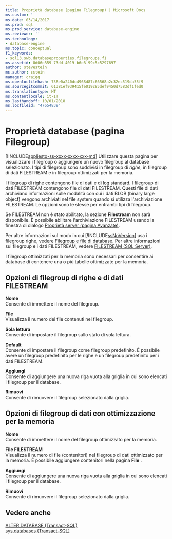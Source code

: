 ```yaml
---
title: Proprietà database (pagina Filegroup) | Microsoft Docs
ms.custom: ''
ms.date: 03/14/2017
ms.prod: sql
ms.prod_service: database-engine
ms.reviewer: ''
ms.technology:
- database-engine
ms.topic: conceptual
f1_keywords:
- sql13.swb.databaseproperties.filegroups.f1
ms.assetid: 8d06e859-73dd-4019-b6e8-99c5c5297697
author: stevestein
ms.author: sstein
manager: craigg
ms.openlocfilehash: 738e0a240dc4968d87c66568a2c32ec519da55f9
ms.sourcegitcommit: 61381ef939415fe019285def9450d7583df1fed0
ms.translationtype: HT
ms.contentlocale: it-IT
ms.lasthandoff: 10/01/2018
ms.locfileid: "47654839"
---
```

# <a name="database-properties-filegroups-page"></a>Proprietà database (pagina Filegroup)
[!INCLUDE[appliesto-ss-xxxx-xxxx-xxx-md](../../includes/appliesto-ss-xxxx-xxxx-xxx-md.md)]
  Utilizzare questa pagina per visualizzare i filegroup o aggiungere un nuovo filegroup al database selezionato. I tipi di filegroup sono suddivisi in filegroup di *righe*, in filegroup di dati FILESTREAM e in filegroup ottimizzati per la memoria.  
  
 I filegroup di righe contengono file di dati e di log standard. I filegroup di dati FILESTREAM contengono file di dati FILESTREAM. Questi file di dati archiviano informazioni sulle modalità con cui i dati BLOB (binary large object) vengono archiviati nel file system quando si utilizza l'archiviazione FILESTREAM. Le opzioni sono le stesse per entrambi tipi di filegroup.  
  
 Se FILESTREAM non è stato abilitato, la sezione **Filestream** non sarà disponibile. È possibile abilitare l'archiviazione FILESTREAM usando la finestra di dialogo [Proprietà server (pagina Avanzate)](../../database-engine/configure-windows/server-properties-advanced-page.md).  
  
 Per altre informazioni sul modo in cui [!INCLUDE[ssNoVersion](../../includes/ssnoversion-md.md)] usa i filegroup righe, vedere [Filegroup e file di database](../../relational-databases/databases/database-files-and-filegroups.md). Per altre informazioni sui filegroup e i dati FILESTREAM, vedere [FILESTREAM &#40;SQL Server&#41;](../../relational-databases/blob/filestream-sql-server.md).  
  
 I filegroup ottimizzati per la memoria sono necessari per consentire ai database di contenere una o più tabelle ottimizzate per la memoria.  
  
## <a name="row-and-filestream-data-filegroup-options"></a>Opzioni di filegroup di righe e di dati FILESTREAM  
 **Nome**  
 Consente di immettere il nome del filegroup.  
  
 **File**  
 Visualizza il numero dei file contenuti nel filegroup.  
  
 **Sola lettura**  
 Consente di impostare il filegroup sullo stato di sola lettura.  
  
 **Default**  
 Consente di impostare il filegroup come filegroup predefinito. È possibile avere un filegroup predefinito per le righe e un filegroup predefinito per i dati FILESTREAM.  
  
 **Aggiungi**  
 Consente di aggiungere una nuova riga vuota alla griglia in cui sono elencati i filegroup per il database.  
  
 **Rimuovi**  
 Consente di rimuovere il filegroup selezionato dalla griglia.  
  
## <a name="memory-optimized-data-filegroup-options"></a>Opzioni di filegroup di dati con ottimizzazione per la memoria  
 **Nome**  
 Consente di immettere il nome del filegroup ottimizzato per la memoria.  
  
 **File FILESTREAM**  
 Visualizza il numero di file (contenitori) nel filegroup di dati ottimizzato per la memoria. È possibile aggiungere contenitori nella pagina **File** .  
  
 **Aggiungi**  
 Consente di aggiungere una nuova riga vuota alla griglia in cui sono elencati i filegroup per il database.  
  
 **Rimuovi**  
 Consente di rimuovere il filegroup selezionato dalla griglia.  
  
## <a name="see-also"></a>Vedere anche  
 [ALTER DATABASE &#40;Transact-SQL&#41;](../../t-sql/statements/alter-database-transact-sql.md)   
 [sys.databases &#40;Transact-SQL&#41;](../../relational-databases/system-catalog-views/sys-databases-transact-sql.md)  
  
  

